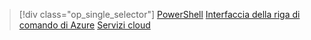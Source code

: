 > [!div class="op_single_selector"]
> [PowerShell](../articles/load-balancer/load-balancer-get-started-ilb-classic-ps.md)
> [Interfaccia della riga di comando di Azure](../articles/load-balancer/load-balancer-get-started-ilb-classic-cli.md)
> [Servizi cloud](../articles/load-balancer/load-balancer-get-started-ilb-classic-cloud.md)


<!--HONumber=Jan17_HO3-->


